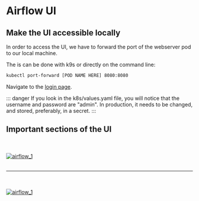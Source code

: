 
# Airflow UI

## Make the UI accessible locally

In order to access the UI, we have to forward the port of the webserver pod to our local machine.

The is can be done with k9s or directly on the command line:

```bash
kubectl port-forward [POD NAME HERE] 8080:8080 
```

Navigate to the [login page](http://localhost:8080).

::: danger
If you look in the k8s/values.yaml file, you will notice that
the username and password are "admin".
In production, it needs to be changed, and stored, preferably, in a secret.
:::

## Important sections of the UI

<br /><br />
<a class="zoom" href="../airflow_1.png" target="_blank">
  <img :src="$withBase('/airflow_1.png')" alt="airflow_1">
</a>
<br /><br />

<hr />

<br /><br />
<a class="zoom" href="../airflow_1.png" target="_blank">
  <img :src="$withBase('/airflow_1.png')" alt="airflow_1">
</a>
<br /><br />

